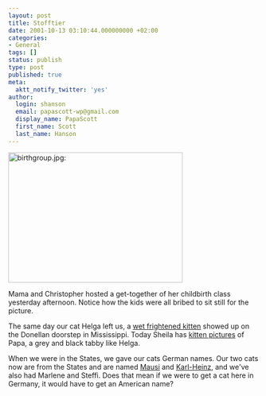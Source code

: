 ```yaml
---
layout: post
title: Stofftier
date: 2001-10-13 03:10:44.000000000 +02:00
categories:
- General
tags: []
status: publish
type: post
published: true
meta:
  aktt_notify_twitter: 'yes'
author:
  login: shanson
  email: papascott-wp@gmail.com
  display_name: PapaScott
  first_name: Scott
  last_name: Hanson
---
```

<p><img src="http://www.papascott.de/wordpress/wp-content/uploads/2001/10/birthgroup.jpg" height="262" width="350" border="0" alt="birthgroup.jpg: " /></p>
<p>Mama and Christopher hosted a get-together of her childbirth class yesterday afternoon. Notice how the kids were all bribed to sit still for the picture.</p>
<p>The same day our cat Helga left us, a <a href="http://blackholebrain.editthispage.com/2001/10/12">wet frightened kitten</a> showed up on the Donellan doorstep in Mississippi.  Today Sheila has <a href="http://sheila.inessential.com/2001/10/13">kitten pictures</a> of Papa, a grey and black tabby like Helga.</p>
<p>When we were in the States, we gave our cats German names. Our two cats now are from the States and are named <a href="http://shanson.editthispage.com/pictures/viewer$92">Mausi</a> and <a href="http://shanson.editthispage.com/pictures/viewer$90">Karl-Heinz</a>, and we've also had Marlene and Steffi. Does that mean if we were to get a cat here in Germany, it would have to get an American name?</p>

